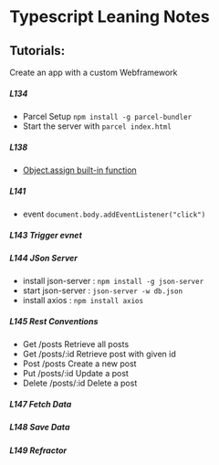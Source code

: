 # Typescript Leaning Notes

## Tutorials:
Create an app with a custom Webframework

##### L134
- Parcel Setup
`npm install -g parcel-bundler`
- Start the server with `parcel index.html`


##### L138
- [Object.assign built-in function](https://developer.mozilla.org/en-US/docs/Web/JavaScript/Reference/Global_Objects/Object/assign)

##### L141
- event
```document.body.addEventListener("click")```

##### L143 Trigger evnet

##### L144 JSon Server
- install json-server :  `npm install -g json-server`
- start json-server : `json-server -w db.json`
- install axios : `npm install axios`

##### L145 Rest Conventions
- Get /posts  Retrieve all posts
- Get /posts/:id  Retrieve post with given id
- Post /posts  Create a new post
- Put /posts/:id  Update a post
- Delete /posts/:id  Delete a post

##### L147 Fetch Data

##### L148 Save Data

##### L149 Refractor
